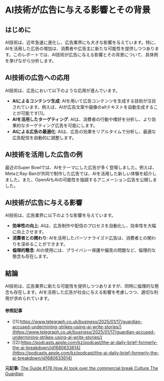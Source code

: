 # AI技術が広告に与える影響とその背景

## はじめに

AI技術は、近年急速に進化し、広告業界にも大きな影響を与えています。特に、AIを活用した広告の増加は、消費者や広告主に新たな可能性を提供しつつあります。このレポートでは、AI技術が広告に与える影響とその背景について、具体例を挙げながら分析します。

## AI技術の広告への応用

AI技術は、広告において以下のような応用が進んでいます。

- **AIによるコンテンツ生成**: AIを用いて広告コンテンツを生成する技術が注目されています。例えば、AIが広告文案や画像のaltテキストを自動生成することが可能です[1]。
- **AIを活用したターゲティング**: AIは、消費者の行動や嗜好を分析し、より効果的なターゲティング広告を可能にします。
- **AIによる広告の最適化**: AIは、広告の効果をリアルタイムで分析し、最適な広告配信を自動的に調整します。

## AI技術を活用した広告の例

最近のSuper Bowlでは、AIをテーマにした広告が多く登場しました。例えば、MetaとRay-Banが共同で制作した広告では、AIを活用した新しい体験を紹介しました。また、OpenAIもAIの可能性を強調するアニメーション広告を公開しました。

## AI技術が広告に与える影響

AI技術は、広告業界に以下のような影響を与えています。

- **効率性の向上**: AIは、広告制作や配信のプロセスを自動化し、効率性を大幅に向上させます。
- **消費者との関わり**: AIを活用したパーソナライズド広告は、消費者との関わりを深めることができます。
- **倫理的懸念**: AIの使用には、プライバシー保護や偏見の問題など、倫理的な懸念も存在します。

## 結論

AI技術は、広告業界に新たな可能性を提供しつつありますが、同時に倫理的な懸念も存在します。AIを活用した広告が社会に与える影響を考慮しつつ、適切な利用が求められています。

#### 参照記事
- [[1]:https://www.telegraph.co.uk/business/2025/01/17/guardian-accused-undermining-strikes-using-ai-write-stories/](https://www.telegraph.co.uk/business/2025/01/17/guardian-accused-undermining-strikes-using-ai-write-stories/)
- [[2]:https://podcasts.apple.com/kz/podcast/the-ai-daily-brief-formerly-the-ai-breakdown/id1680633614](https://podcasts.apple.com/kz/podcast/the-ai-daily-brief-formerly-the-ai-breakdown/id1680633614)


**元記事:** [The Guide #178 How AI took over the commercial break Culture The Guardian](https://www.theguardian.com/culture/2025/feb/14/the-guide-178-dont-take-a-commercial-break-sometimes-its-worth-paying-attention-to-adverts)